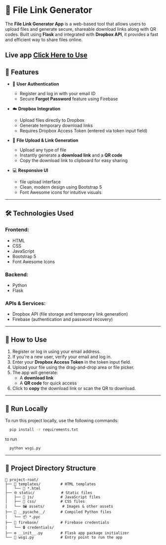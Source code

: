 # 🔗 File Link Generator


The **File Link Generator App** is a web-based tool that allows users to upload files and generate secure, shareable download links along with QR codes. Built using **Flask** and integrated with **Dropbox API**, it provides a fast and efficient way to share files online.

Live app [Click Here to Use](https://file-link-generator-major-project.onrender.com)
---

## 🚀 Features

- 🔐 **User Authentication**
  - Register and log in with your email ID
  - Secure **Forgot Password** feature using Firebase

- ☁️ **Dropbox Integration**
  - Upload files directly to Dropbox
  - Generate temporary download links
  - Requires Dropbox Access Token (entered via token input field)

- 📁 **File Upload & Link Generation**
  - Upload any type of file
  - Instantly generate a **download link** and a **QR code**
  - Copy the download link to clipboard for easy sharing

- 💻 **Responsive UI**
  - file upload interface
  - Clean, modern design using Bootstrap 5
  - Font Awesome icons for intuitive visuals

---

## 🛠️ Technologies Used

### Frontend:
- HTML
- CSS
- JavaScript
- Bootstrap 5
- Font Awesome Icons

### Backend:
- Python
- Flask

### APIs & Services:
- Dropbox API (file storage and temporary link generation)
- Firebase (authentication and password recovery)

---

## 📌 How to Use

1. Register or log in using your email address.
2. If you're a new user, verify your email and log in.
3. Enter your **Dropbox Access Token** in the token input field.
4. Upload your file using the drag-and-drop area or file picker.
5. The app will generate:
   - A **download link**
   - A **QR code** for quick access
6. Click to **copy** the download link or scan the QR to download.

---

## 🧪 Run Locally

To run this project locally, use the following commands:

```bash
  pip install -r requirements.txt
```
to run

```bash
  python wsgi.py
```

---

## 📁 Project Directory Structure

```plaintext
📂 project-root/
├── 📂 templates/         # HTML templates
│   └── 📄 *.html
├── 🌐 static/            # Static files
│   ├── 📂 js/            # JavaScript files
│   ├── 📂 css/           # CSS files
│   └── 🖼️ assets/        # Images & other assets
├── 🐍 __pycache__/       # Compiled Python files
│   └── 📦 *.pyc
├── 🔑 firebase/          # Firebase credentials
│   └── 🔒 credentials/
├── ⚙️ __init__.py        # Flask app package initializer
└── 🚀 wsgi.py            # Entry point to run the app
```




